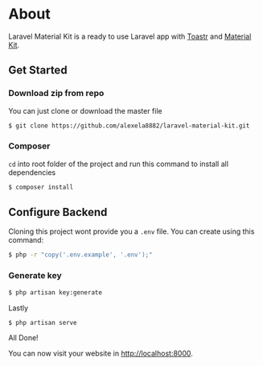 # About

Laravel Material Kit is a ready to use Laravel app with [Toastr](https://packagist.org/packages/oriceon/toastr-5-laravel) and [Material Kit](http://www.creative-tim.com/live/material-kit).

## Get Started

### Download zip from repo

You can just clone or download the master file

```sh
$ git clone https://github.com/alexela8882/laravel-material-kit.git
```

### Composer

`cd` into root folder of the project and run this command to install all dependencies

```sh
$ composer install
```

## Configure Backend

Cloning this project wont provide you a `.env` file. You can create using this command:

```sh
$ php -r "copy('.env.example', '.env');"
```

### Generate key

```sh
$ php artisan key:generate
```

Lastly

```sh
$ php artisan serve
```

All Done!

You can now visit your website in [http://localhost:8000](http://localhost:8000).
